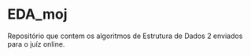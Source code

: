 # EDA_moj
Repositório que contem os algoritmos de Estrutura de Dados 2 enviados para o juíz online.
